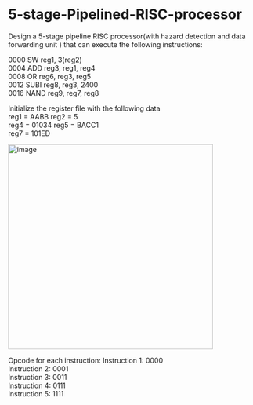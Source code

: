 # 5-stage-Pipelined-RISC-processor

Design  a  5-stage pipeline  RISC  processor(with  hazard detection and data forwarding unit ) that can execute the following instructions: 

0000 SW reg1, 3(reg2)      
0004 ADD reg3, reg1, reg4          
0008 OR reg6, reg3, reg5          
0012 SUBI reg8, reg3, 2400         
0016 NAND reg9, reg7, reg8          

Initialize the register file with the following data          
reg1 = AABB      reg2 = 5                 
reg4 = 01034     reg5 = BACC1                
reg7 = 101ED



<img width="418" alt="image" src="https://github.com/user-attachments/assets/a40ed78b-7b2d-4401-822f-d6316d1756ae" />


Opcode for each instruction: 
Instruction 1: 0000              
Instruction 2: 0001             
Instruction 3: 0011          
Instruction 4: 0111        
Instruction 5: 1111         

